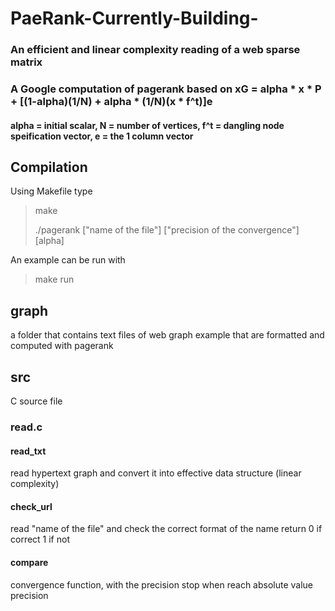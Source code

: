 # PaeRank-Currently-Building-

### An efficient and linear complexity reading of a web sparse matrix
### A Google computation of pagerank based on xG = alpha * x * P + [(1-alpha)(1/N) + alpha * (1/N)(x * f^t)]e 
#### alpha = initial scalar, N = number of vertices, f^t = dangling node speification vector, e = the 1 column vector

## Compilation
Using Makefile type

> make
> 
> ./pagerank ["name of the file"] ["precision of the convergence"] [alpha]
> 

An example can be run with  

> make run
> 

## graph


a folder that contains text files of web graph example that are formatted and computed with pagerank

## src

C source file

### read.c

#### read_txt

read hypertext graph and convert it into effective data structure (linear complexity)

#### check_url

read "name of the file" and check the correct format of the name return 0 if correct 1 if not

#### compare

convergence function, with the precision stop when reach absolute value precision

